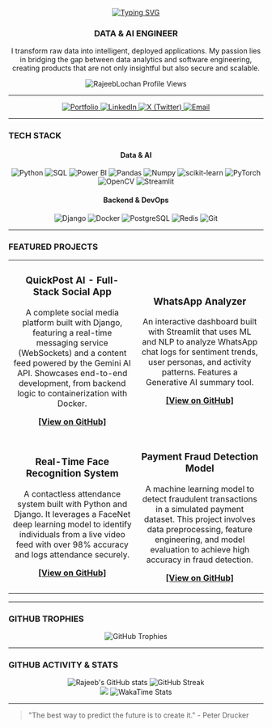 <div align="center">

<a href="https://git.io/typing-svg"><img src="https://readme-typing-svg.demolab.com?font=Fira+Code&weight=700&size=40&pause=1000&color=BB9AF7&center=true&vCenter=true&width=1000&lines=RAJEEB+LOCHAN+BEHERA" alt="Typing SVG" /></a>

### DATA & AI ENGINEER

<p>
  I transform raw data into intelligent, deployed applications. My passion lies in bridging the gap between data analytics and software engineering, creating products that are not only insightful but also secure and scalable.
</p>

<img src="https://komarev.com/ghpvc/?username=RajeebLochan&label=Profile%20Views&color=bb9af7&style=for-the-badge" alt="RajeebLochan Profile Views" />

</div>

---

<div align="center">
  <a href="https://rajeebthedev.vercel.app/" target="_blank">
    <img src="https://img.shields.io/badge/Portfolio-000000?style=for-the-badge&logo=Vercel&logoColor=white" alt="Portfolio" />
  </a>
  <a href="https://www.linkedin.com/in/rajeeb-lochan/" target="_blank">
    <img src="https://img.shields.io/badge/LinkedIn-0077B5?style=for-the-badge&logo=linkedin&logoColor=white" alt="LinkedIn" />
  </a>
  <a href="https://twitter.com/rajeeb_thedev" target="_blank">
    <img src="https://img.shields.io/badge/X_(Twitter)-000000?style=for-the-badge&logo=x&logoColor=white" alt="X (Twitter)" />
  </a>
  <a href="mailto:rajeebthedev@gmail.com">
    <img src="https://img.shields.io/badge/Email-D14836?style=for-the-badge&logo=gmail&logoColor=white" alt="Email" />
  </a>
</div>

---

### TECH STACK

<div align="center">
  <h4>Data & AI</h4>
  <p>
    <img src="https://img.shields.io/badge/Python-3776AB?style=for-the-badge&logo=python&logoColor=white" alt="Python" />
    <img src="https://img.shields.io/badge/SQL-4479A1?style=for-the-badge&logo=postgresql&logoColor=white" alt="SQL" />
    <img src="https://img.shields.io/badge/Power%20BI-F2C811?style=for-the-badge&logo=powerbi&logoColor=black" alt="Power BI" />
    <img src="https://img.shields.io/badge/Pandas-150458?style=for-the-badge&logo=pandas&logoColor=white" alt="Pandas" />
    <img src="https://img.shields.io/badge/Numpy-013243?style=for-the-badge&logo=numpy&logoColor=white" alt="Numpy" />
    <img src="https://img.shields.io/badge/scikit--learn-F7931E?style=for-the-badge&logo=scikit-learn&logoColor=white" alt="scikit-learn" />
    <img src="https://img.shields.io/badge/PyTorch-EE4C2C?style=for-the-badge&logo=pytorch&logoColor=white" alt="PyTorch" />
    <img src="https://img.shields.io/badge/OpenCV-5C3EE8?style=for-the-badge&logo=opencv&logoColor=white" alt="OpenCV" />
    <img src="https://img.shields.io/badge/Streamlit-FF4B4B?style=for-the-badge&logo=streamlit&logoColor=white" alt="Streamlit" />
  </p>
  <h4>Backend & DevOps</h4>
  <p>
    <img src="https://img.shields.io/badge/Django-092E20?style=for-the-badge&logo=django&logoColor=white" alt="Django" />
    <img src="https://img.shields.io/badge/Docker-2496ED?style=for-the-badge&logo=docker&logoColor=white" alt="Docker" />
    <img src="https://img.shields.io/badge/PostgreSQL-316192?style=for-the-badge&logo=postgresql&logoColor=white" alt="PostgreSQL" />
    <img src="https://img.shields.io/badge/Redis-DC382D?style=for-the-badge&logo=redis&logoColor=white" alt="Redis" />
    <img src="https://img.shields.io/badge/Git-F05032?style=for-the-badge&logo=git&logoColor=white" alt="Git" />
  </p>
</div>

---

### FEATURED PROJECTS

<table>
<tr>
<td width="50%">
<h3 align="center">QuickPost AI - Full-Stack Social App</h3>
<div align="center">
<p>A complete social media platform built with Django, featuring a real-time messaging service (WebSockets) and a content feed powered by the Gemini AI API. Showcases end-to-end development, from backend logic to containerization with Docker.</p>
<p><b><a href="https://github.com/RajeebLochan/QuickPost">[View on GitHub]</a></b></p>
</div>
</td>
<td width="50%">
<h3 align="center">WhatsApp Analyzer</h3>
<div align="center">
<p>An interactive dashboard built with Streamlit that uses ML and NLP to analyze WhatsApp chat logs for sentiment trends, user personas, and activity patterns. Features a Generative AI summary tool.</p>
<p><b><a href="https://github.com/RajeebLochan/Whatsapp_analysis">[View on GitHub]</a></b></p>
</div>
</td>
</tr>
<tr>
<td width="50%">
<h3 align="center">Real-Time Face Recognition System</h3>
<div align="center">
<p>A contactless attendance system built with Python and Django. It leverages a FaceNet deep learning model to identify individuals from a live video feed with over 98% accuracy and logs attendance securely.</p>
<p><b><a href="https://github.com/RajeebLochan/Project-Face-attandence-system">[View on GitHub]</a></b></p>
</div>
</td>
<td width="50%">
<h3 align="center">Payment Fraud Detection Model</h3>
<div align="center">
<p>A machine learning model to detect fraudulent transactions in a simulated payment dataset. This project involves data preprocessing, feature engineering, and model evaluation to achieve high accuracy in fraud detection.</p>
<p><b><a href="https://github.com/RajeebLochan/Pay-Sim-Fraud-Detection-Using-ML">[View on GitHub]</a></b></p>
</div>
</td>
</tr>
</table>

---

### GITHUB TROPHIES

<div align="center">
  <img src="https://github-profile-trophy.vercel.app/?username=RajeebLochan&theme=dracula&no-frame=true&no-bg=true&margin-w=4" alt="GitHub Trophies" />
</div>

---

### GITHUB ACTIVITY & STATS

<div align="center">
  <img src="https://github-readme-stats.vercel.app/api?username=RajeebLochan&show_icons=true&theme=dracula&hide_border=true&include_all_commits=true&count_private=true" alt="Rajeeb's GitHub stats" />
  <img src="https://github-readme-streak-stats.herokuapp.com?user=RajeebLochan&theme=dracula&hide_border=true" alt="GitHub Streak" />
  <br/>
  <img src="https://github-readme-stats.vercel.app/api/top-langs/?username=RajeebLochan&layout=compact&theme=dracula&hide_border=true&langs_count=8" />
  <!-- WakaTime card: A new animated element! -->
  <img src="https://github-readme-stats.vercel.app/api/wakatime?username=RajeebLochan&theme=dracula&hide_border=true&layout=compact" alt="WakaTime Stats" />
</div>

---

> "The best way to predict the future is to create it." - Peter Drucker
